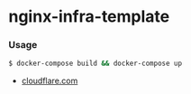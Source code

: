 # nginx-infra-template

### Usage

```bash
$ docker-compose build && docker-compose up
```

- [cloudflare.com](https://www.cloudflare.com)